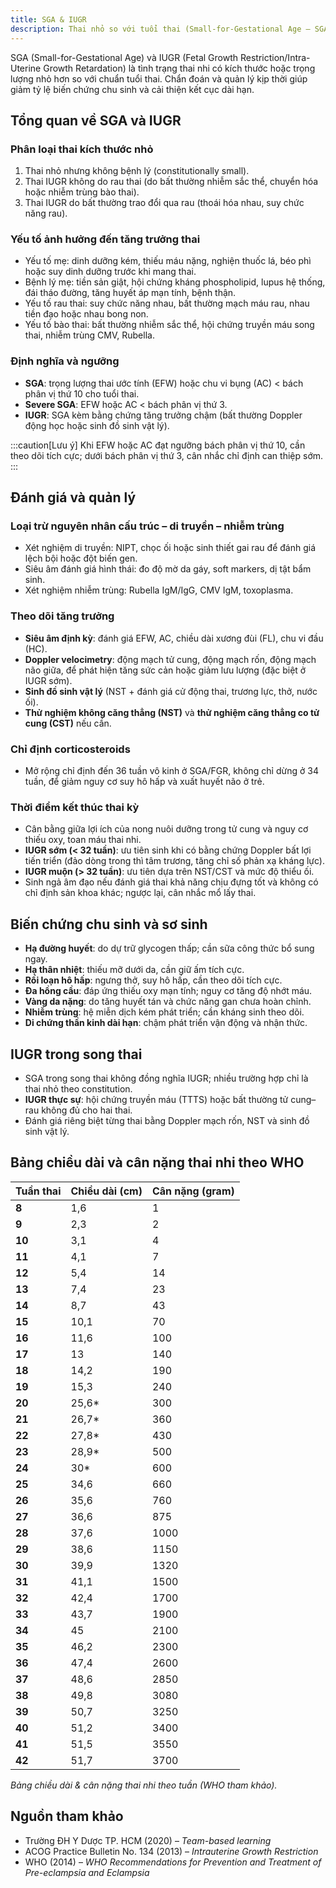 ```yaml
---
title: SGA & IUGR
description: Thai nhỏ so với tuổi thai (Small-for-Gestational Age – SGA) và thai với tăng trưởng trong tử cung bị giới hạn (Fetal Growth Restriction – FGR hay Intrauterine Growth Restriction – IUGR) là hai tình trạng thường gặp và ảnh hưởng đáng kể đến sức khỏe, phát triển và tiên lượng của thai nhi trước và sau sinh.
---
```


SGA (Small-for-Gestational Age) và IUGR (Fetal Growth Restriction/Intra-Uterine Growth Retardation) là tình trạng thai nhi có kích thước hoặc trọng lượng nhỏ hơn so với chuẩn tuổi thai. Chẩn đoán và quản lý kịp thời giúp giảm tỷ lệ biến chứng chu sinh và cải thiện kết cục dài hạn.

## Tổng quan về SGA và IUGR

### Phân loại thai kích thước nhỏ

1. Thai nhỏ nhưng không bệnh lý (constitutionally small).
2. Thai IUGR không do rau thai (do bất thường nhiễm sắc thể, chuyển hóa hoặc nhiễm trùng bào thai).
3. Thai IUGR do bất thường trao đổi qua rau (thoái hóa nhau, suy chức năng rau).

### Yếu tố ảnh hưởng đến tăng trưởng thai

- Yếu tố mẹ: dinh dưỡng kém, thiếu máu nặng, nghiện thuốc lá, béo phì hoặc suy dinh dưỡng trước khi mang thai.
- Bệnh lý mẹ: tiền sản giật, hội chứng kháng phospholipid, lupus hệ thống, đái tháo đường, tăng huyết áp mạn tính, bệnh thận.
- Yếu tố rau thai: suy chức năng nhau, bất thường mạch máu rau, nhau tiền đạo hoặc nhau bong non.
- Yếu tố bào thai: bất thường nhiễm sắc thể, hội chứng truyền máu song thai, nhiễm trùng CMV, Rubella.

### Định nghĩa và ngưỡng

- **SGA**: trọng lượng thai ước tính (EFW) hoặc chu vi bụng (AC) < bách phân vị thứ 10 cho tuổi thai.
- **Severe SGA**: EFW hoặc AC < bách phân vị thứ 3.
- **IUGR**: SGA kèm bằng chứng tăng trưởng chậm (bất thường Doppler động học hoặc sinh đồ sinh vật lý).

:::caution[Lưu ý]
Khi EFW hoặc AC đạt ngưỡng bách phân vị thứ 10, cần theo dõi tích cực; dưới bách phân vị thứ 3, cân nhắc chỉ định can thiệp sớm.
:::

## Đánh giá và quản lý

### Loại trừ nguyên nhân cấu trúc – di truyền – nhiễm trùng

- Xét nghiệm di truyền: NIPT, chọc ối hoặc sinh thiết gai rau để đánh giá lệch bội hoặc đột biến gen.
- Siêu âm đánh giá hình thái: đo độ mờ da gáy, soft markers, dị tật bẩm sinh.
- Xét nghiệm nhiễm trùng: Rubella IgM/IgG, CMV IgM, toxoplasma.

### Theo dõi tăng trưởng

- **Siêu âm định kỳ**: đánh giá EFW, AC, chiều dài xương đùi (FL), chu vi đầu (HC).
- **Doppler velocimetry**: động mạch tử cung, động mạch rốn, động mạch não giữa, để phát hiện tăng sức cản hoặc giảm lưu lượng (đặc biệt ở IUGR sớm).
- **Sinh đồ sinh vật lý** (NST + đánh giá cử động thai, trương lực, thở, nước ối).
- **Thử nghiệm không căng thẳng (NST)** và **thử nghiệm căng thẳng co tử cung (CST)** nếu cần.

### Chỉ định corticosteroids

- Mở rộng chỉ định đến 36 tuần vô kinh ở SGA/FGR, không chỉ dừng ở 34 tuần, để giảm nguy cơ suy hô hấp và xuất huyết não ở trẻ.

### Thời điểm kết thúc thai kỳ

- Cân bằng giữa lợi ích của nong nuôi dưỡng trong tử cung và nguy cơ thiếu oxy, toan máu thai nhi.
- **IUGR sớm (< 32 tuần)**: ưu tiên sinh khi có bằng chứng Doppler bất lợi tiến triển (đảo dòng trong thì tâm trương, tăng chỉ số phản xạ kháng lực).
- **IUGR muộn (> 32 tuần)**: ưu tiên dựa trên NST/CST và mức độ thiểu ối.
- Sinh ngả âm đạo nếu đánh giá thai khả năng chịu đựng tốt và không có chỉ định sản khoa khác; ngược lại, cân nhắc mổ lấy thai.

## Biến chứng chu sinh và sơ sinh

- **Hạ đường huyết**: do dự trữ glycogen thấp; cần sữa công thức bổ sung ngay.
- **Hạ thân nhiệt**: thiếu mỡ dưới da, cần giữ ấm tích cực.
- **Rối loạn hô hấp**: ngưng thở, suy hô hấp, cần theo dõi tích cực.
- **Đa hồng cầu**: đáp ứng thiếu oxy mạn tính; nguy cơ tăng độ nhớt máu.
- **Vàng da nặng**: do tăng huyết tán và chức năng gan chưa hoàn chỉnh.
- **Nhiễm trùng**: hệ miễn dịch kém phát triển; cần kháng sinh theo dõi.
- **Di chứng thần kinh dài hạn**: chậm phát triển vận động và nhận thức.

## IUGR trong song thai

- SGA trong song thai không đồng nghĩa IUGR; nhiều trường hợp chỉ là thai nhỏ theo constitution.
- **IUGR thực sự**: hội chứng truyền máu (TTTS) hoặc bất thường tử cung–rau không đủ cho hai thai.
- Đánh giá riêng biệt từng thai bằng Doppler mạch rốn, NST và sinh đồ sinh vật lý.

## Bảng chiều dài và cân nặng thai nhi theo WHO

| Tuần thai | Chiều dài (cm) | Cân nặng (gram) |
| --------- | -------------- | --------------- |
| **8**     | 1,6          | 1             |
| **9**     | 2,3          | 2             |
| **10**    | 3,1          | 4             |
| **11**    | 4,1          | 7             |
| **12**    | 5,4          | 14            |
| **13**    | 7,4          | 23            |
| **14**    | 8,7          | 43            |
| **15**    | 10,1         | 70            |
| **16**    | 11,6         | 100           |
| **17**    | 13           | 140           |
| **18**    | 14,2         | 190           |
| **19**    | 15,3         | 240           |
| **20**    | 25,6\*       | 300           |
| **21**    | 26,7\*       | 360           |
| **22**    | 27,8\*       | 430           |
| **23**    | 28,9\*       | 500           |
| **24**    | 30\*         | 600           |
| **25**    | 34,6         | 660           |
| **26**    | 35,6         | 760           |
| **27**    | 36,6         | 875           |
| **28**    | 37,6         | 1000          |
| **29**    | 38,6         | 1150          |
| **30**    | 39,9         | 1320          |
| **31**    | 41,1         | 1500          |
| **32**    | 42,4         | 1700          |
| **33**    | 43,7         | 1900          |
| **34**    | 45           | 2100          |
| **35**    | 46,2         | 2300          |
| **36**    | 47,4         | 2600          |
| **37**    | 48,6         | 2850          |
| **38**    | 49,8         | 3080          |
| **39**    | 50,7         | 3250          |
| **40**    | 51,2         | 3400          |
| **41**    | 51,5         | 3550          |
| **42**    | 51,7         | 3700          |

_Bảng chiều dài & cân nặng thai nhi theo tuần (WHO tham khảo)._

## Nguồn tham khảo

- Trường ĐH Y Dược TP. HCM (2020) – _Team-based learning_
- ACOG Practice Bulletin No. 134 (2013) – _Intrauterine Growth Restriction_
- WHO (2014) – _WHO Recommendations for Prevention and Treatment of Pre-eclampsia and Eclampsia_
